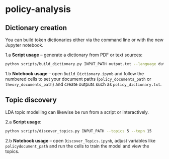 # policy-analysis

## Dictionary creation
You can build token dictionaries either via the command line or with the new
Jupyter notebook.

1.a **Script usage** – generate a dictionary from PDF or text sources:
```bash
python scripts/build_dictionary.py INPUT_PATH output.txt --language dutch --stem
```

1.b **Notebook usage** – open `Build_Dictionary.ipynb` and follow the numbered
cells to set your document paths (`policy_documents_path` or
`theory_documents_path`) and create outputs such as `policy_dictionary.txt`.

## Topic discovery
LDA topic modelling can likewise be run from a script or interactively.

2.a **Script usage**:
```bash
python scripts/discover_topics.py INPUT_PATH --topics 5 --topn 15
```

2.b **Notebook usage** – open `Discover_Topics.ipynb`, adjust variables like
`policydocument_path` and run the cells to train the model and view the topics.